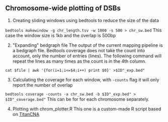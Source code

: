 ## Chromosome-wide plotting of DSBs

1. Creating sliding windows using bedtools to reduce the size of the data

`bedtools makewindow -g chr_length.tsv -w 1000 -s 500 > chr_sw.bed`
This case the window size is 1kb and the overlap is 500bp

2. "Expanding" bedgraph file 
The output of the current mapping pipeline is a bedgraph file.
Bedtools coverage does not take the count into account, only the number of entries (lines).
The following command will repeat the lines as many times as the count is in the 4th column.

`cat $file | awk '{for(i=1;i<=$4;i++) print $0}' >$ID"_exp.bed" `

3. Calculating the coverage for each window, with `-counts` flag it will only report the number of overlap

`bedtools coverage -counts -a chr_sw.bed -b $ID"_exp.bed" > $ID"_coverage.bed"`
This can be for for each chromosome separately.

4. Plotting with chrom_plotter.R
This one is a custom-made R script based on [TitanCNA](http://bioconductor.org/packages/release/bioc/vignettes/TitanCNA/inst/doc/TitanCNA.pdf)
